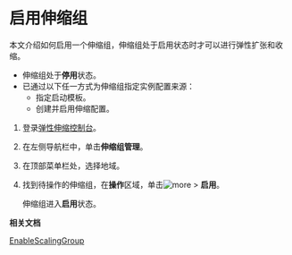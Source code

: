 # 启用伸缩组

本文介绍如何启用一个伸缩组，伸缩组处于启用状态时才可以进行弹性扩张和收缩。

-   伸缩组处于**停用**状态。
-   已通过以下任一方式为伸缩组指定实例配置来源：
    -   指定启动模板。
    -   创建并启用伸缩配置。

1.  登录[弹性伸缩控制台](https://essnew.console.aliyun.com/)。

2.  在左侧导航栏中，单击**伸缩组管理**。

3.  在顶部菜单栏处，选择地域。

4.  找到待操作的伸缩组，在**操作**区域，单击![more](https://static-aliyun-doc.oss-accelerate.aliyuncs.com/assets/img/zh-CN/2125310061/p166432.png) \> **启用**。

    伸缩组进入**启用**状态。


**相关文档**  


[EnableScalingGroup](/cn.zh-CN/API参考/伸缩组/EnableScalingGroup.md)


